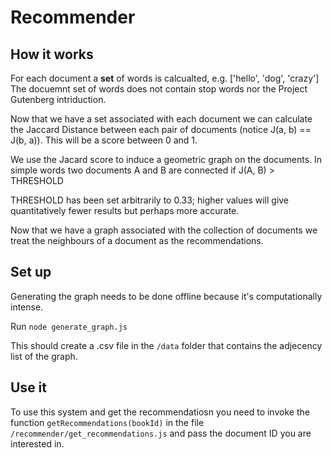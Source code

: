 # Recommender

## How it works
For each document a **set** of words is calcualted, e.g. ['hello', 'dog', 'crazy']
The docuemnt set of words does not contain stop words nor the Project Gutenberg 
intriduction.

Now that we have a set associated with each document we can calculate the Jaccard
Distance between each pair of documents (notice J(a, b) == J(b, a)). This will be a score 
between 0 and 1.

We use the Jacard score to induce a geometric graph on the documents.
In simple words two documents A and B are connected if J(A, B) > THRESHOLD

THRESHOLD has been set arbitrarily to 0.33; higher values will give quantitatively 
fewer results but perhaps more accurate.

Now that we have a graph associated with the collection of documents we treat 
the neighbours of a document as the recommendations.

## Set up
Generating the graph needs to be done offline because it's computationally intense.

Run ```node generate_graph.js```

This should create a .csv file in the ```/data``` folder that contains the 
adjecency list of the graph.

## Use it
To use this system and get the recommendatiosn you need to invoke the function 
```getRecommendations(bookId)``` in the file ```/recommender/get_recommendations.js```
and pass the document ID you are interested in.